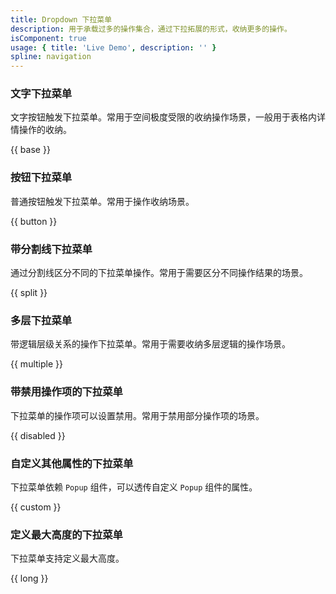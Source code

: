 ```yaml
---
title: Dropdown 下拉菜单
description: 用于承载过多的操作集合，通过下拉拓展的形式，收纳更多的操作。
isComponent: true
usage: { title: 'Live Demo', description: '' }
spline: navigation
---
```


### 文字下拉菜单

文字按钮触发下拉菜单。常用于空间极度受限的收纳操作场景，一般用于表格内详情操作的收纳。

{{ base }}

### 按钮下拉菜单

普通按钮触发下拉菜单。常用于操作收纳场景。

{{ button }}

### 带分割线下拉菜单

通过分割线区分不同的下拉菜单操作。常用于需要区分不同操作结果的场景。

{{ split }}

### 多层下拉菜单

带逻辑层级关系的操作下拉菜单。常用于需要收纳多层逻辑的操作场景。

{{ multiple }}

### 带禁用操作项的下拉菜单

下拉菜单的操作项可以设置禁用。常用于禁用部分操作项的场景。

{{ disabled }}

### 自定义其他属性的下拉菜单

下拉菜单依赖 `Popup` 组件，可以透传自定义 `Popup` 组件的属性。

{{ custom }}

### 定义最大高度的下拉菜单

下拉菜单支持定义最大高度。

{{ long }}
